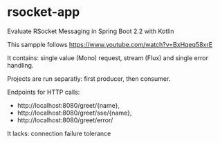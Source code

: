 # rsocket-app

Evaluate RSocket Messaging in Spring Boot 2.2 with Kotlin

This sampple follows https://www.youtube.com/watch?v=BxHqeq58xrE

It contains: single value (Mono) request, stream (Flux) and single error handling.

Projects are run separatly: first producer, then consumer.

Endpoints for HTTP calls: 
* http://localhost:8080/greet/{name}, 
* http://localhost:8080/greet/sse/{name}, 
* http://localhost:8080/greet/error/

It lacks: connection failure tolerance
